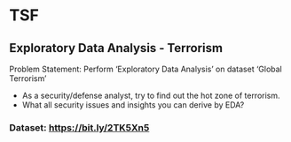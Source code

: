 # TSF
## Exploratory Data Analysis - Terrorism
Problem Statement: Perform ‘Exploratory Data Analysis’ on dataset ‘Global Terrorism’
- As a security/defense analyst, try to find out the hot zone of terrorism.
- What all security issues and insights you can derive by EDA?
### Dataset: https://bit.ly/2TK5Xn5
